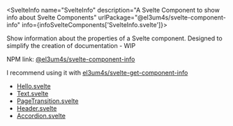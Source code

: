 <script lang="ts">
	import { SvelteInfo } from '../lib/index';
	import infoSvelteComponents from './infoSvelteComponents.json';
	import { base } from '$app/paths';
</script>

<SvelteInfo
name="SvelteInfo"
description="A Svelte Component to show info about Svelte Components"
urlPackage="@el3um4s/svelte-component-info"
info={infoSvelteComponents['SvelteInfo.svelte']}>

<span slot="about">

Show information about the properties of a Svelte component. Designed to simplify the creation of documentation - WIP

NPM link: [@el3um4s/svelte-component-info](https://www.npmjs.com/package/@el3um4s/svelte-component-info)

I recommend using it with [el3um4s/svelte-get-component-info](https://github.com/el3um4s/svelte-get-component-info)

</span>

<span slot="test">

- [Hello.svelte]({base}/test/hello)
- [Text.svelte]({base}/test/text)
- [PageTransition.svelte]({base}/test/page-transition)
- [Header.svelte]({base}/test/header)
- [Accordion.svelte]({base}/test/accordion)

</span>

</SvelteInfo>
